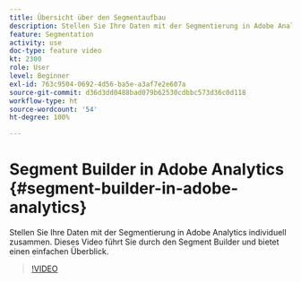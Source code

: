```yaml
---
title: Übersicht über den Segmentaufbau
description: Stellen Sie Ihre Daten mit der Segmentierung in Adobe Analytics individuell zusammen. Dieses Video führt Sie durch den Segment Builder und bietet einen einfachen Überblick.
feature: Segmentation
activity: use
doc-type: feature video
kt: 2300
role: User
level: Beginner
exl-id: 763c9504-0692-4d56-ba5e-a3af7e2e607a
source-git-commit: d36d3dd0488bad079b62530cdbbc573d36c0d118
workflow-type: ht
source-wordcount: '54'
ht-degree: 100%

---
```


# Segment Builder in Adobe Analytics {#segment-builder-in-adobe-analytics}

Stellen Sie Ihre Daten mit der Segmentierung in Adobe Analytics individuell zusammen. Dieses Video führt Sie durch den Segment Builder und bietet einen einfachen Überblick.

>[!VIDEO](https://video.tv.adobe.com/v/25404/?quality=12)

